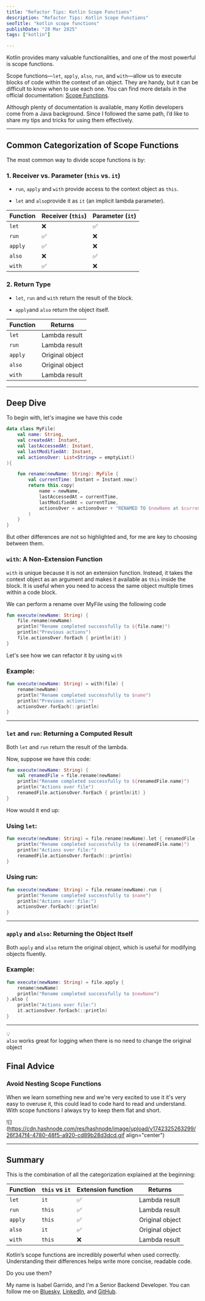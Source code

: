 ```yaml
---
title: "Refactor Tips: Kotlin Scope Functions"
description: "Refactor Tips: Kotlin Scope Functions"
seoTitle: "kotlin scope functions"
publishDate: "28 Mar 2025"
tags: ["kotlin"]

---
```


Kotlin provides many valuable functionalities, and one of the most powerful is scope functions.

Scope functions—`let`, `apply`, `also`, `run`, and `with`—allow us to execute blocks of code within the context of an object. They are handy, but it can be difficult to know when to use each one. You can find more details in the official documentation: [Scope Functions](https://kotlinlang.org/docs/scope-functions.html).

Although plenty of documentation is available, many Kotlin developers come from a Java background. Since I followed the same path, I’d like to share my tips and tricks for using them effectively.

---

## Common Categorization of Scope Functions

The most common way to divide scope functions is by:

### 1\. Receiver vs. Parameter (`this` vs. `it`)

* `run`, `apply` and `with` provide access to the context object as `this`.

* `let` and `also`provide it as `it` (an implicit lambda parameter).


| Function | Receiver (`this`) | Parameter (`it`) |
| --- | --- | --- |
| `let` | ❌ | ✅ |
| `run` | ✅ | ❌ |
| `apply` | ✅ | ❌ |
| `also` | ❌ | ✅ |
| `with` | ✅ | ❌ |

### 2\. Return Type

* `let`, `run` and `with` return the result of the block.

* `apply`and `also` return the object itself.


| Function | Returns |
| --- | --- |
| `let` | Lambda result |
| `run` | Lambda result |
| `apply` | Original object |
| `also` | Original object |
| `with` | Lambda result |

---

## Deep Dive

To begin with, let's imagine we have this code

```kotlin
data class MyFile(
    val name: String,
    val createdAt: Instant,
    val lastAccessedAt: Instant,
    val lastModifiedAt: Instant,
    val actionsOver: List<String> = emptyList()
){

    fun rename(newName: String): MyFile {
        val currentTime: Instant = Instant.now()
        return this.copy(
            name = newName,
            lastAccessedAt = currentTime,
            lastModifiedAt = currentTime,
            actionsOver = actionsOver + "RENAMED TO $newName at $currentTime"
        )
    }
}
```

But other differences are not so highlighted and, for me are key to choosing between them.

### `with`: A Non-Extension Function

`with` is unique because it is not an extension function. Instead, it takes the context object as an argument and makes it available as `this` inside the block. It is useful when you need to access the same object multiple times within a code block.

We can perform a rename over MyFile using the following code

```kotlin
fun execute(newName: String) {
    file.rename(newName)
    println("Rename completed successfully to ${file.name}")
    println("Previous actions")
    file.actionsOver.forEach { println(it) }
}
```

Let's see how we can refactor it by using `with`

### Example:

```kotlin
fun execute(newName: String) = with(file) {
    rename(newName)
    println("Rename completed successfully to $name")
    println("Previous actions:")
    actionsOver.forEach(::println)
}
```

---

### `let` and `run`: Returning a Computed Result

Both `let` and `run` return the result of the lambda.

Now, suppose we have this code:

```kotlin
fun execute(newName: String) {
    val renamedFile = file.rename(newName)
    println("Rename completed successfully to ${renamedFile.name}")
    println("Actions over file")
    renamedFile.actionsOver.forEach { println(it) }
}
```

How would it end up:

### Using `let`:

```kotlin
fun execute(newName: String) = file.rename(newName).let { renamedFile ->
    println("Rename completed successfully to ${renamedFile.name}")
    println("Actions over file:")
    renamedFile.actionsOver.forEach(::println)
}
```

### Using run:

```kotlin
fun execute(newName: String) = file.rename(newName).run {
    println("Rename completed successfully to $name")
    println("Actions over file:")
    actionsOver.forEach(::println)
}
```

---

### `apply` and `also`: Returning the Object Itself

Both `apply` and `also` return the original object, which is useful for modifying objects fluently.

### Example:

```kotlin
fun execute(newName: String) = file.apply {
    rename(newName)
    println("Rename completed successfully to $newName")
}.also {
    println("Actions over file:")
    it.actionsOver.forEach(::println)
}
```

---

<div data-node-type="callout">
<div data-node-type="callout-emoji">💡</div>
<div data-node-type="callout-text"><code>also</code> works great for logging when there is no need to change the original object</div>
</div>

## Final Advice

### Avoid Nesting Scope Functions

When we learn something new and we're very excited to use it it's very easy to overuse it, this could lead to code hard to read and understand. With scope functions I always try to keep them flat and short.

![](https://cdn.hashnode.com/res/hashnode/image/upload/v1742325263299/26f347f4-4780-48f5-a920-cd89b28d3dcd.gif align="center")

---

## Summary

This is the combination of all the categorization explained at the beginning:

| Function | `this` vs `it` | Extension function | Returns |
| --- | --- | --- | --- |
| `let` | `it` | ✅ | Lambda result |
| `run` | `this` | ✅ | Lambda result |
| `apply` | `this` | ✅ | Original object |
| `also` | `it` | ✅ | Original object |
| `with` | `this` | ❌ | Lambda result |

Kotlin’s scope functions are incredibly powerful when used correctly. Understanding their differences helps write more concise, readable code.

Do you use them?

My name is Isabel Garrido, and I'm a Senior Backend Developer. You can follow me on [Bluesky](https://bsky.app/profile/isabeliita90.bsky.social), [LinkedIn](https://www.linkedin.com/in/isabel-garrido-4000164a/), and [GitHub](https://github.com/isamadrid90).